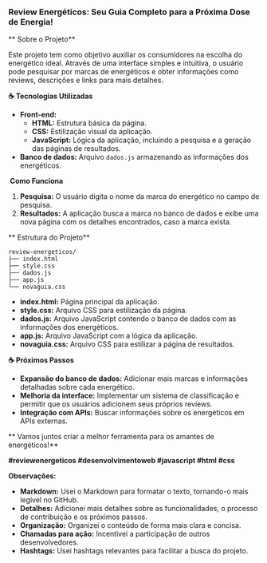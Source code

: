 ### **Review Energéticos: Seu Guia Completo para a Próxima Dose de Energia!**

** Sobre o Projeto**

Este projeto tem como objetivo auxiliar os consumidores na escolha do energético ideal. Através de uma interface simples e intuitiva, o usuário pode pesquisar por marcas de energéticos e obter informações como reviews, descrições e links para mais detalhes.

**☕ Tecnologias Utilizadas**

* **Front-end:**
  * **HTML:** Estrutura básica da página.
  * **CSS:** Estilização visual da aplicação.
  * **JavaScript:** Lógica da aplicação, incluindo a pesquisa e a geração das páginas de resultados.
* **Banco de dados:** Arquivo `dados.js` armazenando as informações dos energéticos.

**️ Como Funciona**

1. **Pesquisa:** O usuário digita o nome da marca do energético no campo de pesquisa.
2. **Resultados:** A aplicação busca a marca no banco de dados e exibe uma nova página com os detalhes encontrados, caso a marca exista.

** Estrutura do Projeto**

```
review-energeticos/
├── index.html
├── style.css
├── dados.js
├── app.js
└── novaguia.css
```

* **index.html:** Página principal da aplicação.
* **style.css:** Arquivo CSS para estilização da página.
* **dados.js:** Arquivo JavaScript contendo o banco de dados com as informações dos energéticos.
* **app.js:** Arquivo JavaScript com a lógica da aplicação.
* **novaguia.css:** Arquivo CSS para estilizar a página de resultados.

**☕ Próximos Passos**

* **Expansão do banco de dados:** Adicionar mais marcas e informações detalhadas sobre cada energético.
* **Melhoria da interface:** Implementar um sistema de classificação e permitir que os usuários adicionem seus próprios reviews.
* **Integração com APIs:** Buscar informações sobre os energéticos em APIs externas.

** Vamos juntos criar a melhor ferramenta para os amantes de energéticos!**

**#reviewenergeticos #desenvolvimentoweb #javascript #html #css**

**Observações:**

* **Markdown:** Usei o Markdown para formatar o texto, tornando-o mais legível no GitHub.
* **Detalhes:** Adicionei mais detalhes sobre as funcionalidades, o processo de contribuição e os próximos passos.
* **Organização:** Organizei o conteúdo de forma mais clara e concisa.
* **Chamadas para ação:** Incentivei a participação de outros desenvolvedores.
* **Hashtags:** Usei hashtags relevantes para facilitar a busca do projeto.


 
